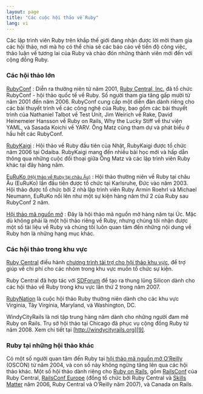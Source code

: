 ```yaml
---
layout: page
title: "Các cuộc hội thảo về Ruby"
lang: vi
---
```


Các lập trình viên Ruby trên khắp thế giới đang nhận được lời mời tham gia các hội thảo, 
nơi mà họ có thể chia sẻ các báo cáo về tiến độ công việc, 
thảo luận về tương lai của Ruby và chào đón những thành viên mới đến với cộng đồng Ruby. 

### Các hội thảo lớn

[RubyConf][1]
: Diễn ra thường niên từ năm 2001, [Ruby Central, Inc.][2] đã tổ chức RubyConf - 
hội thảo quốc tế về Ruby. Số người tham gia tăng gấp mười từ năm 2001 đến năm 2006. 
RubyConf cung cấp một diễn đàn dành riêng cho các bài thuyết trình về các công nghệ của Ruby, 
bao gồm các bài thuyết trình của Nathaniel Talbot về Test Unit, Jim Weirich về Rake, 
David Heinemeier Hansson về Ruby on Rails, Why the Lucky Stiff về thư viện YAML, 
và Sasada Koichi về YARV. Ông Matz cũng tham dự và phát biểu ở  hầu hết các RubyConf.

[RubyKaigi][3]
: Hội thảo về Ruby đầu tiên của Nhật, RubyKaigi được tổ chức năm 2006 tại Odaiba. 
RubyKaigi mang đến nhiều bài học mới và hấp dẫn thông qua những cuộc đối thoại giữa Ông Matz 
và các lập trình viên Ruby khác tại đây hàng năm. 

[EuRuKo <small>(Hội thảo về Ruby tại châu Âu)</small>][4]
: Hội thảo thường niên về Ruby tại châu Âu (EuRuKo) lần đầu tiên được tổ chức tại Karlsruhe, 
Đức vào năm 2003. Hội thảo được tổ chức bởi 2 nhà lập trình viên Ruby Armin Roehrl và 
Michael Neumann, EuRuKo nổi lên như một sự kiện hàng năm thứ 2 của Ruby sau RubyConf 2 năm.

[Hội thảo mã nguồn mở][5]
: Đây là hội thảo mã nguồn mở hàng năm tại Úc. Mặc dù không phải là một hội thảo riêng về Ruby, 
nhưng chúng tôi nhận được một số tài liệu về Ruby và chúng tôi luôn 
quan tâm đến những nội dung về Ruby hơn là những hạng mục khác.

### Các hội thảo trong khu vực

[Ruby Central][2] điều hành [chương trình tài trợ cho hội thảo khu vực][6], 
để trợ giúp về chi phí cho các nhóm trong khu vực muốn tổ chức sự kiện.

Ruby Central đã hợp tác với [SDForum][7] để tạo ra thung lũng Silicon dành cho các 
hội thảo về Ruby trong khu vực lần thứ 2 trong năm 2007.

[RubyNation][8] là cuộc hội thảo Ruby thường niên dành cho các khu vực Virginia, 
Tây Virginia, Maryland, và Washington, DC.

WindyCityRails là nơi tập trung hàng năm dành cho những người đam mê Ruby on Rails. 
Trụ sở hội thảo tại Chicago đã phục vụ cộng đồng Ruby từ năm 2008. 
Xem chi tiết tại [http://windycityrails.org][9].

### Ruby tại những hội thảo khác
Có một số người quan tâm đến Ruby tại [hội thảo mã nguồn mở O’Reilly][10]
(OSCON) từ năm 2004, và con số này không ngừng tăng lên qua các hội thảo khác. 
Một số hội thảo dành riêng cho [Ruby on Rails][11], gồm [RailsConf][12] của Ruby Central, 
[RailsConf Europe][13] (đồng tổ chức bởi Ruby Central và  [Skills Matter][14] năm 2006, 
Ruby Central và O’Reilly năm 2007), và Canada on Rails.



[1]: http://rubyconf.org/
[2]: http://www.rubycentral.org
[3]: http://rubykaigi.org/
[4]: http://euruko.org
[5]: http://www.osdc.com.au/
[6]: http://www.rubycentral.org/rcg2006.pdf
[7]: http://www.sdforum.org
[8]: http://rubynation.org/
[9]: http://windycityrails.org
[10]: http://conferences.oreillynet.com/os2006/
[11]: http://www.rubyonrails.org
[12]: http://www.railsconf.org
[13]: http://europe.railsconf.org
[14]: http://www.skillsmatter.com
